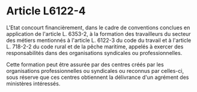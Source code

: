 # Article L6122-4

L'Etat concourt financièrement, dans le cadre de conventions conclues en application de l'article L. 6353-2, à la formation des travailleurs du secteur des métiers mentionnés à l'article L. 6122-3 du code du travail et à l'article L. 718-2-2 du code rural et de la pêche maritime, appelés à exercer des responsabilités dans des organisations syndicales ou professionnelles.

Cette formation peut être assurée par des centres créés par les organisations professionnelles ou syndicales ou reconnus par celles-ci, sous réserve que ces centres obtiennent la délivrance d'un agrément des ministères intéressés.